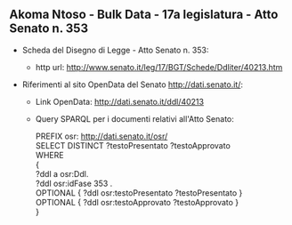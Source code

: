 ## Akoma Ntoso - Bulk Data - 17a legislatura - Atto Senato n. 353 ##

* Scheda del Disegno di Legge - Atto Senato n. 353:
	* http url: http://www.senato.it/leg/17/BGT/Schede/Ddliter/40213.htm

* Riferimenti al sito OpenData del Senato http://dati.senato.it/:
	* Link OpenData: http://dati.senato.it/ddl/40213
	* Query SPARQL per i documenti relativi all'Atto Senato:

        PREFIX osr: <http://dati.senato.it/osr/>  
		SELECT DISTINCT ?testoPresentato ?testoApprovato  
		WHERE  
		{  
		    ?ddl a osr:Ddl.  
		    ?ddl osr:idFase 353 .  
		    OPTIONAL { ?ddl osr:testoPresentato ?testoPresentato }  
		    OPTIONAL { ?ddl osr:testoApprovato ?testoApprovato }  
		}
		